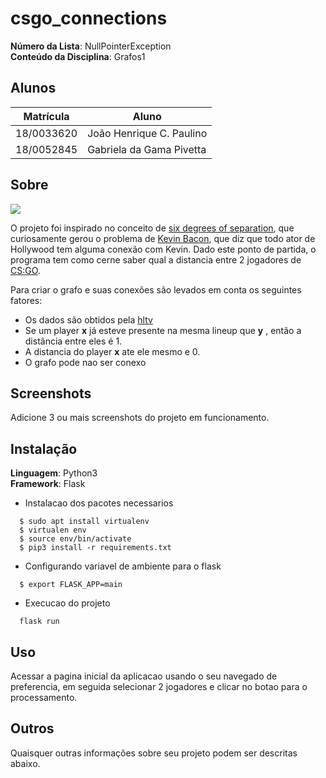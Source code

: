 # csgo_connections

**Número da Lista**: NullPointerException<br>
**Conteúdo da Disciplina**: Grafos1<br>

## Alunos
|Matrícula | Aluno |
| -- | -- |
| 18/0033620  |  João Henrique C. Paulino |
| 18/0052845  |  Gabriela da Gama Pivetta |

## Sobre 
<img src="https://img-tlctv1.mncdn.com/mnresize/640/-/upload/20-08/07/cs-go-101-620x350.jpg?0.7478140750624982">

O projeto foi inspirado no conceito de [six degrees of separation](https://en.wikipedia.org/wiki/Six_degrees_of_separation#:~:text=Six%20degrees%20of%20separation%20is,as%20the%20six%20handshakes%20rule.), que curiosamente gerou o problema de [Kevin Bacon](https://blogs.ams.org/mathgradblog/2013/11/22/degrees-kevin-bacon/), que diz que todo ator de Hollywood tem alguma conexão com Kevin. Dado este ponto de partida, o programa tem como cerne saber qual a distancia entre 2 jogadores de [CS:GO](https://store.steampowered.com/app/730/CounterStrike_Global_Offensive/?l=brazilian).

Para criar o grafo e suas conexões são levados em conta os seguintes fatores:
 - Os dados são obtidos pela [hltv](https://www.hltv.org/stats/teams)
 - Se um player **x** já esteve presente na mesma lineup que **y** , então a distância entre eles é 1.
 - A distancia do player **x** ate ele mesmo e 0.
 - O grafo pode nao ser conexo

## Screenshots
Adicione 3 ou mais screenshots do projeto em funcionamento.

## Instalação 
**Linguagem**: Python3<br>
**Framework**: Flask<br>
 - Instalacao dos pacotes necessarios
```
  $ sudo apt install virtualenv
  $ virtualen env
  $ source env/bin/activate
  $ pip3 install -r requirements.txt

```
 - Configurando variavel de ambiente para o flask
```
  $ export FLASK_APP=main
```
 - Execucao do projeto
```
  flask run
```

## Uso 
Acessar a pagina inicial da aplicacao usando o seu navegado de preferencia, em seguida selecionar 2 jogadores e clicar no botao para o processamento.

## Outros 
Quaisquer outras informações sobre seu projeto podem ser descritas abaixo.
